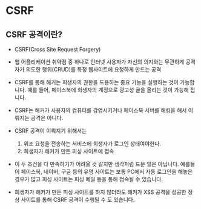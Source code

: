 # CSRF

## CSRF 공격이란?
 - CSRF(Cross Site Request Forgery)
 - 웹 어플리케이션 취약점 중 하나로 인터넷 사용자가 자신의 의지와는 무관하게 공격자가 의도한 행위(CRUD)를 특정 웹사이트에 요청하게 만드는 공격

 - CSRF를 통해 해커는 희생자의 권한을 도용하는 중요 기능을 실행하는 것이 가능합니다. 예를 들어, 페이스북에 희생자의 계정으로 광고성 글을 올리는 것이 가능해 집니다.

 - CSRF는 해커가 사용자의 컴퓨터를 감염시키거나 페이스북 서버를 해킹을 해서 이뤄지는 공격은 아니다.
 - CSRF 공격이 이뤄지기 위해서는 
    
    1. 위조 요청을 전송하는 서비스에 희생자가 로그인 상태여야한다.
    2. 희생자가 해커가 만든 피싱 사이트에 접속

  - 이 두 조건을 다 만족하기가 어려울 것 같지만 생각처럼 드문 일은 아닙니다. 예를들어 페이스북, 네이버, 구글 등의 유명 사이트는 보통 PC에서 자동 로그인을 해놓은 경우가 많고 피싱 사이트는 피싱 메일 등을 통해 접속될 수 있습니다.
  - 희생자가 해커가 만든 피싱 사이트를 하지 않더라도 해커가 XSS 공격을 성공한 정상 사이트를 통해 CSRF 공격이 수행될 수 도 있습니다.

